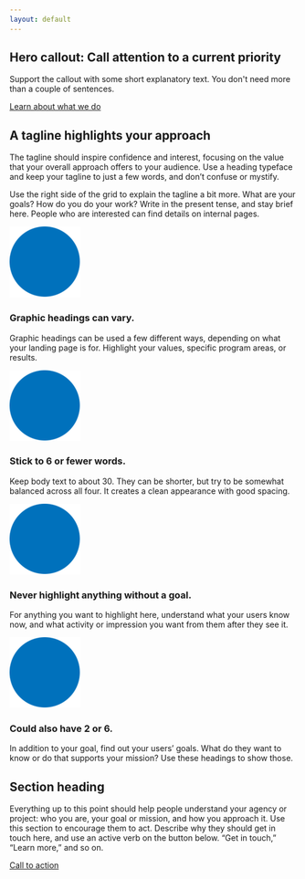```yaml
---
layout: default
---
```


<main id="main-content">
  <section class="usa-hero">
    <div class="usa-grid">
      <div class="usa-hero-callout usa-section-dark">
        <h2>
          <span class="usa-hero-callout-alt">Hero callout:</span> Call attention to a current priority
        </h2>
        <p>Support the callout with some short explanatory text. You don't need more than a couple of sentences.</p>
        <a class="usa-button" href="javascript:void(0)">Learn about what we do</a>
      </div>
    </div>
  </section>

  <section class="usa-grid usa-section">
    <div class="usa-width-one-third">
      <h2>A tagline highlights your approach</h2>
    </div>
    <div class="usa-width-two-thirds">
      <p>The tagline should inspire confidence and interest, focusing on the value that your overall approach offers to your audience. Use a heading typeface and keep your tagline to just a few words, and don’t confuse or mystify.</p>
      <p>Use the right side of the grid to explain the tagline a bit more. What are your goals? How do you do your work? Write in the present tense, and stay brief here. People who are interested can find details on internal pages.</p>
    </div>
  </section>

  <section class="usa-section usa-section-dark usa-graphic_list">
    <div class="usa-grid usa-graphic_list-row">
      <div class="usa-width-one-half usa-media_block">
        <img class="usa-media_block-img" src="assets/img/circle-124.png" alt="Alt text">
        <div class="usa-media_block-body">
          <h3>Graphic headings can vary.</h3>
          <p>Graphic headings can be used a few different ways, depending on what your landing page is for. Highlight your values, specific program areas, or results.</p>
        </div>
      </div>
      <div class="usa-width-one-half usa-media_block">
        <img class="usa-media_block-img" src="assets/img/circle-124.png" alt="Alt text">
        <div class="usa-media_block-body">
          <h3>Stick to 6 or fewer words.</h3>
          <p>Keep body text to about 30. They can be shorter, but try to be somewhat balanced across all four. It creates a clean appearance with good spacing.</p>
        </div>
      </div>
    </div>
    <div class="usa-grid usa-graphic_list-row">
      <div class="usa-width-one-half usa-media_block">
        <img class="usa-media_block-img" src="assets/img/circle-124.png" alt="Alt text">
        <div class="usa-media_block-body">
          <h3>Never highlight anything without a goal.</h3>
          <p>For anything you want to highlight here, understand what your users know now, and what activity or impression you want from them after they see it.</p>
        </div>
      </div>
      <div class="usa-width-one-half usa-media_block">
        <img class="usa-media_block-img" src="assets/img/circle-124.png" alt="Alt text">
        <div class="usa-media_block-body">
          <h3>Could also have 2 or 6.</h3>
          <p>In addition to your goal, find out your users’ goals. What do they want to know or do that supports your mission? Use these headings to show those.</p>
        </div>
      </div>
    </div>
  </section>

  <section class="usa-section">
    <div class="usa-grid">
      <h2>Section heading</h2>
      <p class="usa-font-lead">Everything up to this point should help people understand your agency or project: who you are, your goal or mission, and how you approach it. Use this section to encourage them to act. Describe why they should get in touch here, and use an active verb on the button below. “Get in touch,” “Learn more,” and so on.</p>
      <a class="usa-button usa-button-big" href="#">Call to action</a>
    </div>
  </section>
</main>
